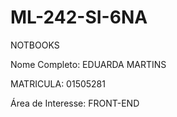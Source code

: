 # ML-242-SI-6NA
NOTBOOKS

Nome Completo: 
EDUARDA MARTINS

MATRICULA:
01505281

Área de Interesse:
FRONT-END 

